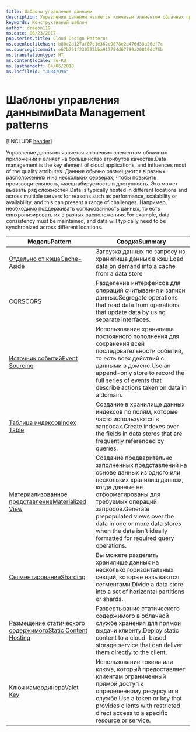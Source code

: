 ```yaml
---
title: Шаблоны управления данными
description: Управление данными является ключевым элементом облачных приложений и влияет на большинство атрибутов качества. Данные обычно размещаются в разных расположениях и на нескольких серверах, чтобы повысить производительность, масштабируемость и доступность. Это может вызвать ряд сложностей. Например, необходимо поддерживать согласованность данных, то есть синхронизировать их в разных расположениях.
keywords: Конструктивный шаблон
author: dragon119
ms.date: 06/23/2017
pnp.series.title: Cloud Design Patterns
ms.openlocfilehash: b80c2a127af07e1e362e9078e2a476d33a26ef7c
ms.sourcegitcommit: e67b751f230792bba917754d67789a20810dc76b
ms.translationtype: HT
ms.contentlocale: ru-RU
ms.lasthandoff: 04/06/2018
ms.locfileid: "30847096"
---
```

# <a name="data-management-patterns"></a><span data-ttu-id="dc842-106">Шаблоны управления данными</span><span class="sxs-lookup"><span data-stu-id="dc842-106">Data Management patterns</span></span>

[!INCLUDE [header](../../_includes/header.md)]

<span data-ttu-id="dc842-107">Управление данными является ключевым элементом облачных приложений и влияет на большинство атрибутов качества.</span><span class="sxs-lookup"><span data-stu-id="dc842-107">Data management is the key element of cloud applications, and influences most of the quality attributes.</span></span> <span data-ttu-id="dc842-108">Данные обычно размещаются в разных расположениях и на нескольких серверах, чтобы повысить производительность, масштабируемость и доступность. Это может вызвать ряд сложностей.</span><span class="sxs-lookup"><span data-stu-id="dc842-108">Data is typically hosted in different locations and across multiple servers for reasons such as performance, scalability or availability, and this can present a range of challenges.</span></span> <span data-ttu-id="dc842-109">Например, необходимо поддерживать согласованность данных, то есть синхронизировать их в разных расположениях.</span><span class="sxs-lookup"><span data-stu-id="dc842-109">For example, data consistency must be maintained, and data will typically need to be synchronized across different locations.</span></span>


|                        <span data-ttu-id="dc842-110">Модель</span><span class="sxs-lookup"><span data-stu-id="dc842-110">Pattern</span></span>                         |                                                                  <span data-ttu-id="dc842-111">Сводка</span><span class="sxs-lookup"><span data-stu-id="dc842-111">Summary</span></span>                                                                  |
|--------------------------------------------------------|-------------------------------------------------------------------------------------------------------------------------------------------|
|            [<span data-ttu-id="dc842-112">Отдельно от кэша</span><span class="sxs-lookup"><span data-stu-id="dc842-112">Cache-Aside</span></span>](../cache-aside.md)            |                                            <span data-ttu-id="dc842-113">Загрузка данных по запросу из хранилища данных в кэш.</span><span class="sxs-lookup"><span data-stu-id="dc842-113">Load data on demand into a cache from a data store</span></span>                                             |
|                   [<span data-ttu-id="dc842-114">CQRS</span><span class="sxs-lookup"><span data-stu-id="dc842-114">CQRS</span></span>](../cqrs.md)                   |                    <span data-ttu-id="dc842-115">Разделение интерфейсов для операций считывания и записи данных.</span><span class="sxs-lookup"><span data-stu-id="dc842-115">Segregate operations that read data from operations that update data by using separate interfaces.</span></span>                     |
|         [<span data-ttu-id="dc842-116">Источник событий</span><span class="sxs-lookup"><span data-stu-id="dc842-116">Event Sourcing</span></span>](../event-sourcing.md)         |               <span data-ttu-id="dc842-117">Использование хранилища постоянного пополнения для сохранения всей последовательности событий, то есть всех действий с данными в домене.</span><span class="sxs-lookup"><span data-stu-id="dc842-117">Use an append-only store to record the full series of events that describe actions taken on data in a domain.</span></span>               |
|            [<span data-ttu-id="dc842-118">Таблица индексов</span><span class="sxs-lookup"><span data-stu-id="dc842-118">Index Table</span></span>](../index-table.md)            |                         <span data-ttu-id="dc842-119">Создание в хранилище данных индексов по полям, которые часто используются в запросах.</span><span class="sxs-lookup"><span data-stu-id="dc842-119">Create indexes over the fields in data stores that are frequently referenced by queries.</span></span>                          |
|      [<span data-ttu-id="dc842-120">Материализованное представление</span><span class="sxs-lookup"><span data-stu-id="dc842-120">Materialized View</span></span>](../materialized-view.md)      | <span data-ttu-id="dc842-121">Создание предварительно заполненных представлений на основе данных из одного или нескольких хранилищ данных, когда данные не отформатированы для требуемых операций запросов.</span><span class="sxs-lookup"><span data-stu-id="dc842-121">Generate prepopulated views over the data in one or more data stores when the data isn't ideally formatted for required query operations.</span></span> |
|               [<span data-ttu-id="dc842-122">Сегментирование</span><span class="sxs-lookup"><span data-stu-id="dc842-122">Sharding</span></span>](../sharding.md)               |                                    <span data-ttu-id="dc842-123">Вы можете разделить хранилище данных на несколько горизонтальных секций, которые называются сегментами.</span><span class="sxs-lookup"><span data-stu-id="dc842-123">Divide a data store into a set of horizontal partitions or shards.</span></span>                                     |
| [<span data-ttu-id="dc842-124">Размещение статического содержимого</span><span class="sxs-lookup"><span data-stu-id="dc842-124">Static Content Hosting</span></span>](../static-content-hosting.md) |                   <span data-ttu-id="dc842-125">Развертывание статического содержимого в облачной службе хранения для прямой выдачи клиенту.</span><span class="sxs-lookup"><span data-stu-id="dc842-125">Deploy static content to a cloud-based storage service that can deliver them directly to the client.</span></span>                    |
|              [<span data-ttu-id="dc842-126">Ключ камердинера</span><span class="sxs-lookup"><span data-stu-id="dc842-126">Valet Key</span></span>](../valet-key.md)              |                 <span data-ttu-id="dc842-127">Использование токена или ключа, который предоставляет клиентам ограниченный прямой доступ к определенному ресурсу или службе.</span><span class="sxs-lookup"><span data-stu-id="dc842-127">Use a token or key that provides clients with restricted direct access to a specific resource or service.</span></span>                 |

